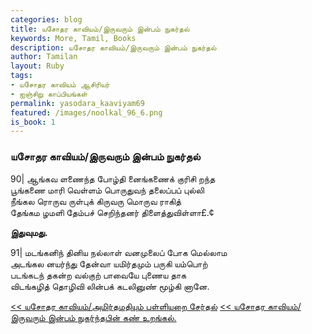```yaml
---  
categories: blog  
title: யசோதர காவியம்/இருவரும் இன்பம் நுகர்தல்
keywords: More, Tamil, Books  
description: யசோதர காவியம்/இருவரும் இன்பம் நுகர்தல்
author: Tamilan  
layout: Ruby  
tags:     
- யசோதர காவியம் ஆசிரியர்
- ஐஞ்சிறு காப்பியங்கள்
permalink: yasodara_kaaviyam69  
featured: /images/noolkal_96_6.png  
is_book: 1
---  
```



### யசோதர காவியம்/இருவரும் இன்பம் நுகர்தல்

90| ஆங்கவ ளணைந்த போழ்தி னைங்கணைக் குரிசி றந்த  
பூங்கணை மாரி வெள்ளம் பொருதுவந் தலைப்பப் புல்லி  
நீங்கல ரொருவ ருள்புக் கிருவரு மொருவ ராகித்  
தேங்கம ழமளி தேம்பச் செறிந்தனர் திளைத்துவிள்ளா£.¢

**இதுவுமது.**

91| மடங்கனிந் தினிய நல்லாள் வனமுலைப் போக மெல்லாம  
அடங்கல னயர்ந்து தேன்வா யமிர்தமும் பருகி யம்பொற்  
படங்கடந் தகன்ற வல்குற் பாவையே புணைய தாக  
விடங்கழித் தொழிவி லின்பக் கடலினுண் மூழ்கி னானே.

[<< யசோதர காவியம்/அமிர்தமதியும் பள்ளியறை சேர்தல்](yasodara_kaaviyam68) [<< யசோதர காவியம்/இருவரும் இன்பம் நுகர்ந்தபின் கண் உறங்கல்.](yasodara_kaaviyam70)


